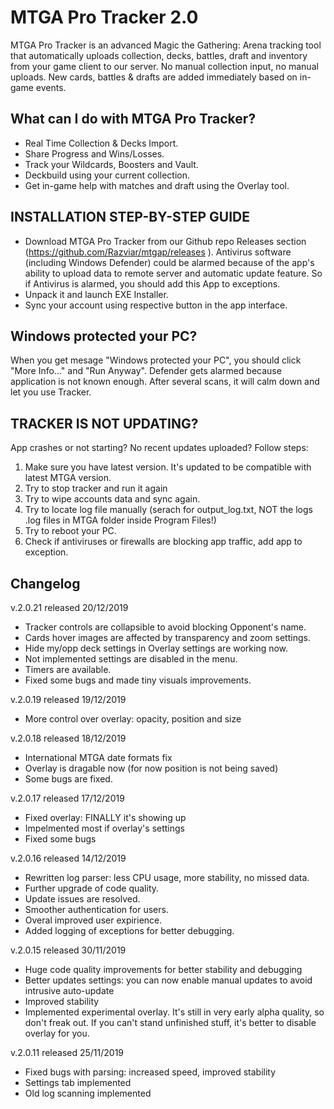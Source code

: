 # MTGA Pro Tracker 2.0
MTGA Pro Tracker is an advanced Magic the Gathering: Arena tracking tool that automatically uploads collection, decks, battles, draft and inventory from your game client to our server. No manual collection input, no manual uploads. New cards, battles & drafts are added immediately based on in-game events.

## What can I do with MTGA Pro Tracker?
* Real Time Collection & Decks Import.
* Share Progress and Wins/Losses.
* Track your Wildcards, Boosters and Vault.
* Deckbuild using your current collection.
* Get in-game help with matches and draft using the Overlay tool.

## INSTALLATION STEP-BY-STEP GUIDE
* Download MTGA Pro Tracker from our Github repo Releases section (https://github.com/Razviar/mtgap/releases ). Antivirus software (including Windows Defender) could be alarmed because of the app's ability to upload data to remote server and automatic update feature. So if Antivirus is alarmed, you should add this App to exceptions.
* Unpack it and launch EXE Installer.
* Sync your account using respective button in the app interface.

## Windows protected your PC?
When you get mesage "Windows protected your PC", you should click "More Info..." and "Run Anyway". Defender gets alarmed because application is not known enough. After several scans, it will calm down and let you use Tracker. 

## TRACKER IS NOT UPDATING?
App crashes or not starting? No recent updates uploaded? Follow steps:

1. Make sure you have latest version. It's updated to be compatible with latest MTGA version.
2. Try to stop tracker and run it again
3. Try to wipe accounts data and sync again.
4. Try to locate log file manually (serach for output_log.txt, NOT the logs .log files in MTGA folder inside Program Files!)
5. Try to reboot your PC.
6. Check if antiviruses or firewalls are blocking app traffic, add app to exception.

## Changelog
v.2.0.21 released 20/12/2019
* Tracker controls are collapsible to avoid blocking Opponent's name.
* Cards hover images are affected by transparency and zoom settings.
* Hide my/opp deck settings in Overlay settings are working now.
* Not implemented settings are disabled in the menu.
* Timers are available.
* Fixed some bugs and made tiny visuals improvements.

v.2.0.19 released 19/12/2019
* More control over overlay: opacity, position and size

v.2.0.18 released 18/12/2019
* International MTGA date formats fix
* Overlay is dragable now (for now position is not being saved)
* Some bugs are fixed.

v.2.0.17 released 17/12/2019
* Fixed overlay: FINALLY it's showing up
* Impelmented most if overlay's settings
* Fixed some bugs

v.2.0.16 released 14/12/2019
* Rewritten log parser: less CPU usage, more stability, no missed data.
* Further upgrade of code quality.
* Update issues are resolved.
* Smoother authentication for users.
* Overal improved user expirience.
* Added logging of exceptions for better debugging.


v.2.0.15 released 30/11/2019
* Huge code quality improvements for better stability and debugging
* Better updates settings: you can now enable manual updates to avoid intrusive auto-update
* Improved stability
* Implemented experimental overlay. It's still in very early alpha quality, so don't freak out. If you can't stand unfinished stuff, it's better to disable overlay for you. 

v.2.0.11 released 25/11/2019
* Fixed bugs with parsing: increased speed, improved stability
* Settings tab implemented
* Old log scanning implemented
